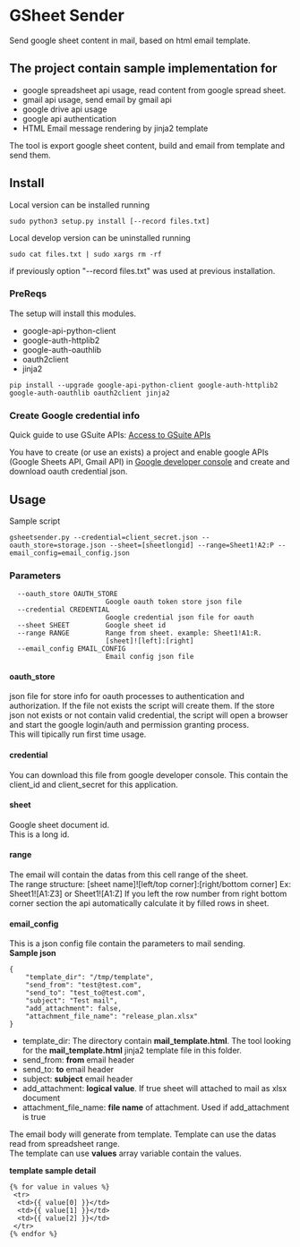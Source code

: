 GSheet Sender
============
Send google sheet content in mail, based on html email template.

## The project contain sample implementation for
- google spreadsheet api usage, read content from google spread sheet.
- gmail api usage, send email by gmail api
- google drive api usage
- google api authentication
- HTML Email message rendering by jinja2 template

The tool is export google sheet content, build and email from template and send them.

## Install
Local version can be installed running
```
sudo python3 setup.py install [--record files.txt]
```

Local develop version can be uninstalled running
```
sudo cat files.txt | sudo xargs rm -rf
```
if previously option "--record files.txt" was used at previous installation.

### PreReqs
The setup will install this modules.

- google-api-python-client
- google-auth-httplib2
- google-auth-oauthlib
- oauth2client
- jinja2

```
pip install --upgrade google-api-python-client google-auth-httplib2 google-auth-oauthlib oauth2client jinja2
```


### Create Google credential info
Quick guide to use GSuite APIs:
[Access to GSuite APIs](https://codelabs.developers.google.com/codelabs/gsuite-apis-intro/#5)  

You have to create (or use an exists) a project and enable google APIs (Google Sheets API, Gmail API) in [Google developer console](https://console.developers.google.com/projectselector2/apis/dashboard)
and create and download oauth credential json.  

## Usage
Sample script
```
gsheetsender.py --credential=client_secret.json --oauth_store=storage.json --sheet=[sheetlongid] --range=Sheet1!A2:P --email_config=email_config.json
```

### Parameters
```
  --oauth_store OAUTH_STORE
                        Google oauth token store json file
  --credential CREDENTIAL
                        Google credential json file for oauth
  --sheet SHEET         Google sheet id
  --range RANGE         Range from sheet. example: Sheet1!A1:R.
                        [sheet]![left]:[right]
  --email_config EMAIL_CONFIG
                        Email config json file
```
#### oauth_store
json file for store info for oauth processes to authentication and authorization.
If the file not exists the script will create them. 
If the store json not exists or not contain valid credential, 
the script will open a browser and start the google login/auth and permission granting process.  
This will tipically run first time usage.
#### credential
You can download this file from google developer console. 
This contain the client_id and client_secret for this application.
#### sheet
Google sheet document id.  
This is a long id.
#### range
The email will contain the datas from this cell range of the sheet.  
The range structure: [sheet name]![left/top corner]:[right/bottom corner]
Ex: Sheet1![A1:Z3] or Sheet1![A1:Z]
If you left the row number from right bottom corner section the api automatically calculate it by filled rows in sheet.

#### email_config
This is a json config file contain the parameters to mail sending.  
**Sample json**
```
{
	"template_dir": "/tmp/template",
	"send_from": "test@test.com",
	"send_to": "test_to@test.com",
	"subject": "Test mail",
	"add_attachment": false,
	"attachment_file_name": "release_plan.xlsx"	
}
```
- template_dir: The directory contain **mail_template.html**. The tool looking for the **mail_template.html** jinja2 template file in this folder.
- send_from: **from** email header
- send_to: **to** email header
- subject: **subject** email header
- add_attachment: **logical value**. If true sheet will attached to mail as xlsx document
- attachment_file_name: **file name** of attachment. Used if add_attachment is true

The email body will generate from template. Template can use the datas read from spreadsheet range.  
The template can use **values** array variable contain the values.

**template sample  detail** 
```
{% for value in values %}
 <tr>
  <td>{{ value[0] }}</td>
  <td>{{ value[1] }}</td>
  <td>{{ value[2] }}</td>
 </tr>
{% endfor %}
```
